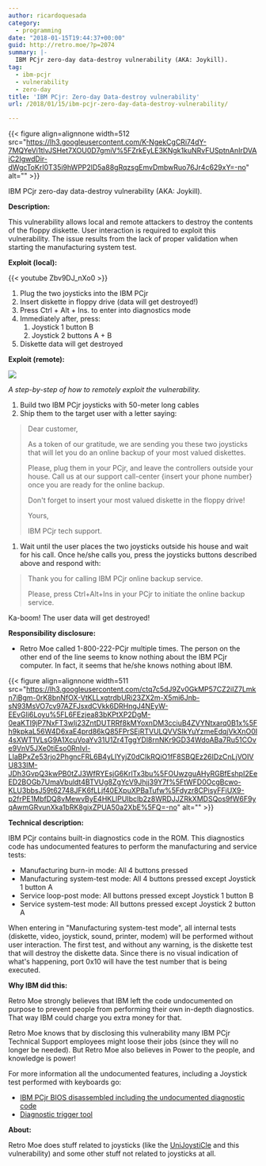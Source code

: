 ```yaml
---
author: ricardoquesada
category:
  - programming
date: "2018-01-15T19:44:37+00:00"
guid: http://retro.moe/?p=2074
summary: |-
  IBM PCjr zero-day data-destroy vulnerability (AKA: Joykill).
tag:
  - ibm-pcjr
  - vulnerability
  - zero-day
title: 'IBM PCjr: Zero-day Data-destroy vulnerability'
url: /2018/01/15/ibm-pcjr-zero-day-data-destroy-vulnerability/

---
```

{{< figure align=alignnone width=512 src="https://lh3.googleusercontent.com/K-NgekCgCRi74dY-7MQYeVi1tlvJSHet7XOU0D7gmiV%5FZrkEyLE3KNgk1kuNRvFUSptnAnIrDVAiC2IgwdDir-dWgcToKrI0T35i9hWPP2lD5a88gRqzsgEmvDmbwRuo76Jr4c629xY=-no" alt="" >}}

IBM PCjr zero-day data-destroy vulnerability (AKA: Joykill).

**Description:**

This vulnerability allows local and remote attackers to destroy the contents of the floppy diskette. User interaction is required to exploit this vulnerability. The issue results from the lack of proper validation when starting the manufacturing system test.

**Exploit (local):**

{{< youtube Zbv9DJ_nXo0 >}}

1. Plug the two joysticks into the IBM PCjr
1. Insert diskette in floppy drive (data will get destroyed!)
1. Press Ctrl + Alt + Ins. to enter into diagnostics mode
1. Immediately after, press:
   1. Joystick 1 button B
   1. Joystick 2 buttons A + B
1. Diskette data will get destroyed

**Exploit (remote):**

[![](https://lh3.googleusercontent.com/_0Ng2HeU7MdrNpzk1HIjNljYoq89FIPNgqbL2qYhpQq4tn2fCmEKadAh5Te_QKeSSQwBzVw1WVzoFy7leCL1ZOdnWJNcAe8DvMcTgJ4YAArqRNBuybDQln6qOWeUa0euqsub2xZGu9qgGWeoKO27OvJRghOY4-5jiylGurSaNw64IMo6qOPVXiml7jciR8beES8AWm0SsC_BqduncCRTR0DckSLFSFtA7ToO1dZmXZI0dlwlPqAHutrgFCXo4FwveYY7vnHev1NZdZbd53o1b718lqOKTHNCYmgF1Jy_Bu0rCKjYEv-FvfxWMxrPPdaqHBbBxEib0zcuRZAvkrTPLlg-15jsUD9QgDH092sI9ihuFiYU5Px94_e89onE2taqH4J9IOwagK5H5FyETJ1YLEpnXHxsRoQ7WY6hxN1uTZBi6MZA7U6oVN-m4RyQgEmV5WHRan-abd3PBxk0kg5npIjzFMx-_mvf64SOnaHefkW_jEdFrwPAxzuzWkXim9ducVRxcDJjuA7Z5l8cn28IBu_ITwo3Ma2nEhO4B0i5_fop67IdTET1b5rODf46r52ywi59p16oohMyXxvL22bJEHlKS6rL4aGKTJhW9bvMXsqQPMlChLzIKaAxmuIAz8zZv5uYwoa_D03xW5-qt7aHMPLoRrheK6VqEg=-no)](https://lh3.googleusercontent.com/JtfeFPgsgDBY-uy0n03QdNdX9RX4bXa1wOhgWNs__9aQKTfYxOxpFKkjPV6j1FSHwqzfUNV1gjhLE_SxhVe-9xHtxjXlgcgdFZVvIAYOGtgGIwHtp4oRJt1tAlRKHcjjE_TuUMRDAR2O931H_TjRRGrrrEfHisyjPX70i6TQuOfFy76bdMrV-eE5w8hFY2ZOp7jg1Aj8jkR-RYx5SgFAJMBaAPZhLFkpuX2zf3WLFc2gaifo-5BUNvaEaALnERjWAi9cMlKhQ9so0I3CimtQOe_gdzHYMUH0CHGajhOPaGLOIJEiEmtqrPB7zjKinCKaxk5zc9P9qXEl6d3GU-rD0qnUZebumZfagbKK6VCM-va3Ya6PDFS1FzT-bBqHcmOH6uiifTsIVEAhYfOs-zBhxQgHNkSJRHVf2_ANoeFDOsJ-J740K1TQOuZER_pqmaFM_6iKibdav1RNaXxeuvgP9-gaXJCFsBisbu92FM8fkPPnDeXB3PfVz98_Q1QDvVdPBt7k0ljRvS5XXeKpdqwNFMTIstmcnU8A0HcSAP6Eof0WL5k5AjB8YCdOqQ-aKJ9s6xB74R5C0sNFVree7d6m-m9MRdqQrWqgHZtFUb0xHVpZC_IeDcWL3MtBemMIiU4UTmXyL-NqKYrBoXyyUyzkIjfIb_LA5v6A5A=w1468-h1552-no)

*A step-by-step of how to remotely exploit the vulnerability.*

1. Build two IBM PCjr joysticks with 50-meter long cables
1. Ship them to the target user with a letter saying:

> Dear customer,
>
> As a token of our gratitude, we are sending you these two joysticks that will let you do an online backup of your most valued diskettes.
>
> Please, plug them in your PCjr, and leave the controllers outside your house. Call us at our support call-center {insert your phone number} once you are ready for the online backup.
>
> Don't forget to insert your most valued diskette in the floppy drive!
>
> Yours,
>
> IBM PCjr tech support.

1. Wait until the user places the two joysticks outside his house and wait for his call. Once he/she calls you, press the joysticks buttons described above and respond with:

> Thank you for calling IBM PCjr online backup service.
>
> Please, press Ctrl+Alt+Ins in your PCjr to initiate the online backup service.

Ka-boom! The user data will get destroyed!

**Responsibility disclosure:**

- Retro Moe called 1-800-222-PCjr multiple times. The person on the other end of the line seems to know nothing about the IBM PCjr computer. In fact, it seems that he/she knows nothing about IBM.

{{< figure align=alignnone width=511 src="https://lh3.googleusercontent.com/ctq7c5dJ9Zv0GkMP57CZ2iIZ7Lmkn7iBgm-0rK8bnNfOX-VtKLLxgtrdbURi23ZX2m-X5mi6Jnb-sN93MsVO7cv97AZFJsxdCVkk6DRHngJ4NEyW-EEvGIi6Loyu%5FL6FEzjea83bKPtXP2DgM-0eaKTI9jP7NxFT3wIj23ZntDUTRRf8kMYoxnDM3cciuB4ZVYNtxarq0B1x%5Fh9kpkaL56W4D6xaE4prd86kQ85FPrSEjRTVULQVVSIkYuYzmeEdqjVkXnO0I4sXWT1VLsG9A1XcuVoaYv31U1Zr4TggYDl8rnNKr9GD34WdoABa7Ru51COve9VnV5JXe0tiEso0RnIvl-LIaBPxZe53rjo2PhgncFRL6B4yLIYyjZ0dCIkRQiO1fF8SBQEz26IDzCnLjVOIVU833IM-JDh3GvpQ3kwPB0tZJ3WfRYEsjG6KrlTx3bu%5FOUwzguAHyRGBfEshpI2EeED2BOGb7UmaVbuldt4BTVUg8ZgYcV9Jhjj39Y7f%5FtWFD0OcgBcwo-KLU3bbsJ59t62748JFK6fLLjf40EXpuXPBaTufw%5Fdyzr8CPisyFFiUX9-p2frPE1MbfDQ8vMewvByE4HKLlPUIbcIb2z8WRDJJZRkXMDSQos9fW6F9yqAwmGRvunXka1bRK8gixZPUA50a2XbE%5FQ=-no" alt="" >}}

**Technical description:**

IBM PCjr contains built-in diagnostics code in the ROM. This diagnostics code has undocumented features to perform the manufacturing and service tests:

- Manufacturing burn-in mode: All 4 buttons pressed
- Manufacturing system-test mode: All 4 buttons pressed except Joystick 1 button A
- Service loop-post mode: All buttons pressed except Joystick 1 button B
- Service system-test mode: All buttons pressed except Joystick 2 button A

When entering in "Manufacturing system-test mode", all internal tests (diskette, video, joystick, sound, printer, modem) will be performed without user interaction. The first test, and without any warning, is the diskette test that will destroy the diskette data. Since there is no visual indication of what's happening, port 0x10 will have the test number that is being executed.

**Why IBM did this:**

Retro Moe strongly believes that IBM left the code undocumented on purpose to prevent people from performing their own in-depth diagnostics. That way IBM could charge you extra money for that.

Retro Moe knows that by disclosing this vulnerability many IBM PCjr Technical Support employees might loose their jobs (since they will no longer be needed). But Retro Moe also believes in Power to the people, and knowledge is power!

For more information all the undocumented features, including a Joystick test performed with keyboards go:

- [IBM PCjr BIOS disassembled including the undocumented diagnostic code](https://github.com/ricardoquesada/bios-8088/tree/master/ibm_pcjr)
- [Diagnostic trigger tool](https://github.com/ricardoquesada/pc-8088-misc/tree/master/undiagjr)

**About:**

Retro Moe does stuff related to joysticks (like the [UniJoystiCle](/unijoysticle/) and this vulnerability) and some other stuff not related to joysticks at all.
